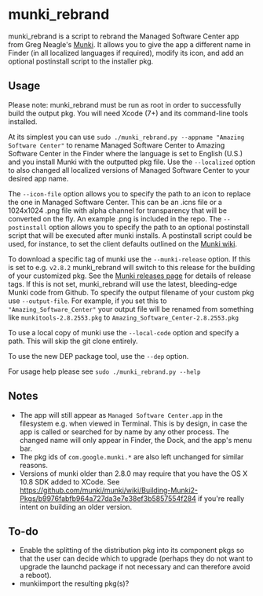 # munki_rebrand

munki_rebrand is a script to rebrand the Managed Software Center app from Greg Neagle's [Munki](https://github.com/munki/munki). It allows you to give the app a different name in Finder (in all localized languages if required), modify its icon, and add an optional postinstall script to the installer pkg.

## Usage

Please note: munki_rebrand must be run as root in order to successfully build the output pkg. You will need Xcode (7+) and its command-line tools installed.

At its simplest you can use ```sudo ./munki_rebrand.py --appname "Amazing Software Center"``` to rename Managed Software Center to Amazing Software Center in the Finder where the language is set to English (U.S.) and you install Munki with the outputted pkg file. Use the ```--localized``` option to also changed all localized versions of Managed Software Center to your desired app name.

The ```--icon-file``` option allows you to specify the path to an icon to replace the one in Managed Software Center. This can be an .icns file or a 1024x1024 .png file with alpha channel for transparency that will be converted on the fly. An example .png is included in the repo. The ```--postinstall``` option allows you to specify the path to an optional postinstall script that will be executed after munki installs. A postinstall script could be used, for instance, to set the client defaults outlined on the [Munki wiki](https://github.com/munki/munki/wiki/Preferences).

To download a specific tag of munki use the ```--munki-release``` option. If this is set to e.g. ```v2.8.2``` munki_rebrand will switch to this release for the building of your customized pkg. See the [Munki releases page](https://github.com/munki/munki/releases) for details of release tags. If this is not set, munki_rebrand will use the latest, bleeding-edge Munki code from Github. To specify the output filename of your custom pkg use ```--output-file```. For example, if you set this to ```"Amazing_Software_Center"``` your output file will be renamed from something like ```munkitools-2.8.2553.pkg``` to ```Amazing_Software_Center-2.8.2553.pkg```

To use a local copy of munki use the ```--local-code``` option and specify a path. This will skip the git clone entirely.

To use the new DEP package tool, use the ```--dep``` option.

For usage help please see ```sudo ./munki_rebrand.py --help```

## Notes
* The app will still appear as ```Managed Software Center.app``` in the filesystem e.g. when viewed in Terminal. This is by design, in case the app is called or searched for by name by any other process. The changed name will only appear in Finder, the Dock, and the app's menu bar.
* The pkg ids of ```com.google.munki.*``` are also left unchanged for similar reasons.
* Versions of munki older than 2.8.0 may require that you have the OS X 10.8 SDK added to XCode. See <https://github.com/munki/munki/wiki/Building-Munki2-Pkgs/b9976fabfb964a727da3e7e38ef3b5857554f284> if you're really intent on building an older version.

## To-do
* Enable the splitting of the distribution pkg into its component pkgs so that the user can decide which to upgrade (perhaps they do not want to upgrade the launchd package if not necessary and can therefore avoid a reboot).
* munkiimport the resulting pkg(s)?
